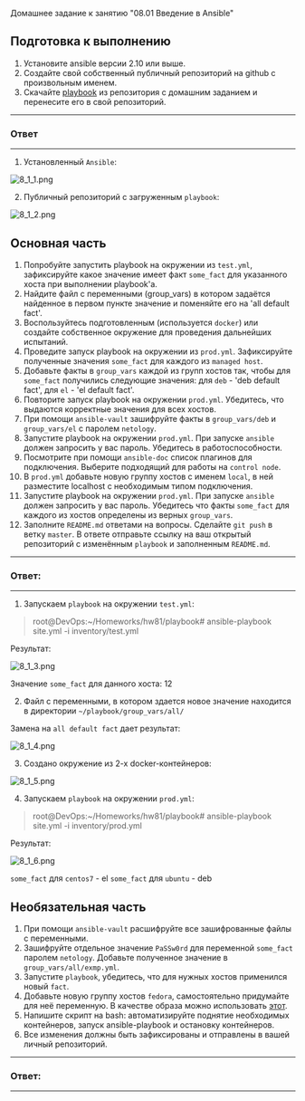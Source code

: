  Домашнее задание к занятию "08.01 Введение в Ansible"

## Подготовка к выполнению
1. Установите ansible версии 2.10 или выше.
2. Создайте свой собственный публичный репозиторий на github с произвольным именем.
3. Скачайте [playbook](./playbook/) из репозитория с домашним заданием и перенесите его в свой репозиторий.

---
### Ответ
---

1. Установленный `Ansible`:

![8_1_1.png](https://github.com/psvitov/devops-netology/blob/main/Homework/mnt_homework_8_1/8_1_1.png)

2. Публичный репозиторий с загруженным `playbook`:

![8_1_2.png](https://github.com/psvitov/devops-netology/blob/main/Homework/mnt_homework_8_1/8_1_2.png)


## Основная часть
1. Попробуйте запустить playbook на окружении из `test.yml`, зафиксируйте какое значение имеет факт `some_fact` для указанного хоста при выполнении playbook'a.
2. Найдите файл с переменными (group_vars) в котором задаётся найденное в первом пункте значение и поменяйте его на 'all default fact'.
3. Воспользуйтесь подготовленным (используется `docker`) или создайте собственное окружение для проведения дальнейших испытаний.
4. Проведите запуск playbook на окружении из `prod.yml`. Зафиксируйте полученные значения `some_fact` для каждого из `managed host`.
5. Добавьте факты в `group_vars` каждой из групп хостов так, чтобы для `some_fact` получились следующие значения: для `deb` - 'deb default fact', для `el` - 'el default fact'.
6.  Повторите запуск playbook на окружении `prod.yml`. Убедитесь, что выдаются корректные значения для всех хостов.
7. При помощи `ansible-vault` зашифруйте факты в `group_vars/deb` и `group_vars/el` с паролем `netology`.
8. Запустите playbook на окружении `prod.yml`. При запуске `ansible` должен запросить у вас пароль. Убедитесь в работоспособности.
9. Посмотрите при помощи `ansible-doc` список плагинов для подключения. Выберите подходящий для работы на `control node`.
10. В `prod.yml` добавьте новую группу хостов с именем  `local`, в ней разместите localhost с необходимым типом подключения.
11. Запустите playbook на окружении `prod.yml`. При запуске `ansible` должен запросить у вас пароль. Убедитесь что факты `some_fact` для каждого из хостов определены из верных `group_vars`.
12. Заполните `README.md` ответами на вопросы. Сделайте `git push` в ветку `master`. В ответе отправьте ссылку на ваш открытый репозиторий с изменённым `playbook` и заполненным `README.md`.

---
### Ответ:
---

1. Запускаем `playbook` на окружении `test.yml`:

>   root@DevOps:~/Homeworks/hw81/playbook# ansible-playbook site.yml -i inventory/test.yml

Результат:

![8_1_3.png](https://github.com/psvitov/devops-netology/blob/main/Homework/mnt_homework_8_1/8_1_3.png)

Значение `some_fact` для данного хоста: 12

2. Файл с переменными, в котором здается новое значение находится в директории `~/playbook/group_vars/all/`

Замена на `all default fact` дает результат:

![8_1_4.png](https://github.com/psvitov/devops-netology/blob/main/Homework/mnt_homework_8_1/8_1_4.png)

3. Создано окружение из 2-х docker-контейнеров:

![8_1_5.png](https://github.com/psvitov/devops-netology/blob/main/Homework/mnt_homework_8_1/8_1_5.png)

4. Запускаем `playbook` на окружении `prod.yml`:

>   root@DevOps:~/Homeworks/hw81/playbook# ansible-playbook site.yml -i inventory/prod.yml

Результат:

![8_1_6.png](https://github.com/psvitov/devops-netology/blob/main/Homework/mnt_homework_8_1/8_1_6.png)

`some_fact` для `centos7` - el
`some_fact` для `ubuntu`  - deb


## Необязательная часть

1. При помощи `ansible-vault` расшифруйте все зашифрованные файлы с переменными.
2. Зашифруйте отдельное значение `PaSSw0rd` для переменной `some_fact` паролем `netology`. Добавьте полученное значение в `group_vars/all/exmp.yml`.
3. Запустите `playbook`, убедитесь, что для нужных хостов применился новый `fact`.
4. Добавьте новую группу хостов `fedora`, самостоятельно придумайте для неё переменную. В качестве образа можно использовать [этот](https://hub.docker.com/r/pycontribs/fedora).
5. Напишите скрипт на bash: автоматизируйте поднятие необходимых контейнеров, запуск ansible-playbook и остановку контейнеров.
6. Все изменения должны быть зафиксированы и отправлены в вашей личный репозиторий.

---
### Ответ:
---
